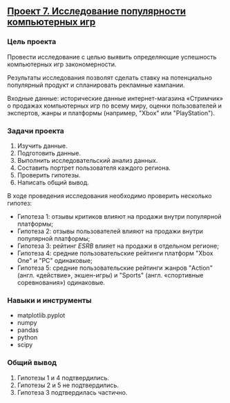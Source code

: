 ## [Проект 7. Исследование популярности компьютерных игр](computer-games.ipynb)


### Цель проекта

Провести исследование с целью выявить определяющие успешность компьютерных игр закономерности. 

Результаты исследования позволят сделать ставку на потенциально популярный продукт и спланировать рекламные кампании.

Входные данные: исторические данные интернет-магазина «Стримчик» о продажах компьютерных игр по всему миру, оценки пользователей и экспертов, жанры и платформы (например, "Xbox" или "PlayStation").


### Задачи проекта

1. Изучить данные.
2. Подготовить данные.
3. Выполнить исследовательский анализ данных.
4. Составить портрет пользователя каждого региона.
5. Проверить гипотезы.
6. Написать общий вывод.

В ходе проведения исследования необходимо проверить несколько гипотез:

- Гипотеза 1: отзывы критиков влияют на продажи внутри популярной платформы;
- Гипотеза 2: отзывы пользователей влияют на продажи внутри популярной платформы;
- Гипотеза 3: рейтинг *ESRB* влияет на продажи в отдельном регионе;
- Гипотеза 4: средние пользовательские рейтинги платформ "Xbox One" и "PC" одинаковые;
- Гипотеза 5: средние пользовательские рейтинги жанров "Action" (англ. «действие», экшен-игры) и "Sports" (англ. «спортивные соревнования») одинаковые.


### Навыки и инструменты

- matplotlib.pyplot
- numpy
- pandas
- python
- scipy


### Общий вывод

1. Гипотезы 1 и 4 подтвердились.
2. Гипотезы 2 и 5 не подтвердились.
3. Гипотеза 3 подтвердилась частично.
